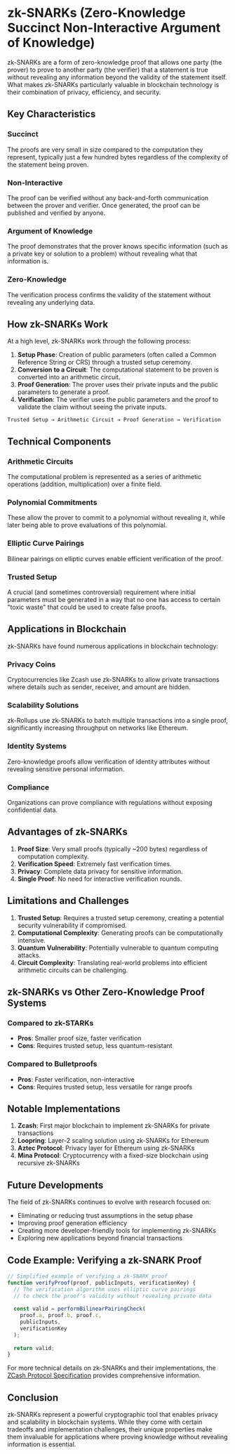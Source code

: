 # zk-SNARKs (Zero-Knowledge Succinct Non-Interactive Argument of Knowledge)

zk-SNARKs are a form of zero-knowledge proof that allows one party (the prover) to prove to another party (the verifier) that a statement is true without revealing any information beyond the validity of the statement itself. What makes zk-SNARKs particularly valuable in blockchain technology is their combination of privacy, efficiency, and security.

## Key Characteristics

### Succinct
The proofs are very small in size compared to the computation they represent, typically just a few hundred bytes regardless of the complexity of the statement being proven.

### Non-Interactive
The proof can be verified without any back-and-forth communication between the prover and verifier. Once generated, the proof can be published and verified by anyone.

### Argument of Knowledge
The proof demonstrates that the prover knows specific information (such as a private key or solution to a problem) without revealing what that information is.

### Zero-Knowledge
The verification process confirms the validity of the statement without revealing any underlying data.

## How zk-SNARKs Work

At a high level, zk-SNARKs work through the following process:

1. **Setup Phase**: Creation of public parameters (often called a Common Reference String or CRS) through a trusted setup ceremony.
2. **Conversion to a Circuit**: The computational statement to be proven is converted into an arithmetic circuit.
3. **Proof Generation**: The prover uses their private inputs and the public parameters to generate a proof.
4. **Verification**: The verifier uses the public parameters and the proof to validate the claim without seeing the private inputs.

```
Trusted Setup → Arithmetic Circuit → Proof Generation → Verification
```

## Technical Components

### Arithmetic Circuits
The computational problem is represented as a series of arithmetic operations (addition, multiplication) over a finite field.

### Polynomial Commitments
These allow the prover to commit to a polynomial without revealing it, while later being able to prove evaluations of this polynomial.

### Elliptic Curve Pairings
Bilinear pairings on elliptic curves enable efficient verification of the proof.

### Trusted Setup
A crucial (and sometimes controversial) requirement where initial parameters must be generated in a way that no one has access to certain "toxic waste" that could be used to create false proofs.

## Applications in Blockchain

zk-SNARKs have found numerous applications in blockchain technology:

### Privacy Coins
Cryptocurrencies like Zcash use zk-SNARKs to allow private transactions where details such as sender, receiver, and amount are hidden.

### Scalability Solutions
zk-Rollups use zk-SNARKs to batch multiple transactions into a single proof, significantly increasing throughput on networks like Ethereum.

### Identity Systems
Zero-knowledge proofs allow verification of identity attributes without revealing sensitive personal information.

### Compliance
Organizations can prove compliance with regulations without exposing confidential data.

## Advantages of zk-SNARKs

1. **Proof Size**: Very small proofs (typically ~200 bytes) regardless of computation complexity.
2. **Verification Speed**: Extremely fast verification times.
3. **Privacy**: Complete data privacy for sensitive information.
4. **Single Proof**: No need for interactive verification rounds.

## Limitations and Challenges

1. **Trusted Setup**: Requires a trusted setup ceremony, creating a potential security vulnerability if compromised.
2. **Computational Complexity**: Generating proofs can be computationally intensive.
3. **Quantum Vulnerability**: Potentially vulnerable to quantum computing attacks.
4. **Circuit Complexity**: Translating real-world problems into efficient arithmetic circuits can be challenging.

## zk-SNARKs vs Other Zero-Knowledge Proof Systems

### Compared to zk-STARKs
- **Pros**: Smaller proof size, faster verification
- **Cons**: Requires trusted setup, less quantum-resistant

### Compared to Bulletproofs
- **Pros**: Faster verification, non-interactive
- **Cons**: Requires trusted setup, less versatile for range proofs

## Notable Implementations

1. **Zcash**: First major blockchain to implement zk-SNARKs for private transactions
2. **Loopring**: Layer-2 scaling solution using zk-SNARKs for Ethereum
3. **Aztec Protocol**: Privacy layer for Ethereum using zk-SNARKs
4. **Mina Protocol**: Cryptocurrency with a fixed-size blockchain using recursive zk-SNARKs

## Future Developments

The field of zk-SNARKs continues to evolve with research focused on:

- Eliminating or reducing trust assumptions in the setup phase
- Improving proof generation efficiency
- Creating more developer-friendly tools for implementing zk-SNARKs
- Exploring new applications beyond financial transactions

## Code Example: Verifying a zk-SNARK Proof

```javascript
// Simplified example of verifying a zk-SNARK proof
function verifyProof(proof, publicInputs, verificationKey) {
  // The verification algorithm uses elliptic curve pairings
  // to check the proof's validity without revealing private data
  
  const valid = performBilinearPairingCheck(
    proof.a, proof.b, proof.c,
    publicInputs,
    verificationKey
  );
  
  return valid;
}
```

For more technical details on zk-SNARKs and their implementations, the [ZCash Protocol Specification](https://zips.z.cash/protocol/protocol.pdf) provides comprehensive information.

## Conclusion

zk-SNARKs represent a powerful cryptographic tool that enables privacy and scalability in blockchain systems. While they come with certain tradeoffs and implementation challenges, their unique properties make them invaluable for applications where proving knowledge without revealing information is essential. 